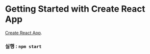 # Getting Started with Create React App

[Create React App](https://github.com/facebook/create-react-app).

### 실행 : `npm start` 
